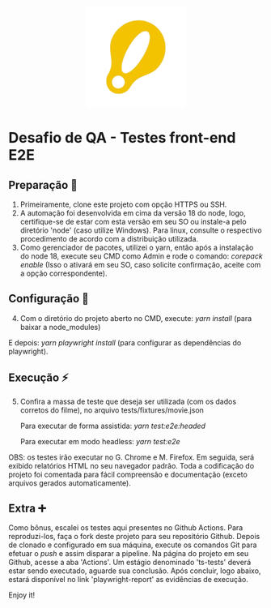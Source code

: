<p align="center">
  <img src="./.github/logo.png" alt="poster">
</p>

# Desafio de QA - Testes front-end E2E

## Preparação 📍
1. Primeiramente, clone este projeto com opção HTTPS ou SSH.
2. A automação foi desenvolvida em cima da versão 18 do node, logo, certifique-se de estar com esta versão em seu SO ou instale-a pelo diretório 'node' (caso utilize Windows). Para linux, consulte o respectivo procedimento de acordo com a distribuição utilizada.
3. Como gerenciador de pacotes, utilizei o yarn, então após a instalação do node 18, execute seu CMD como Admin e rode o comando: _corepack enable_ 
 (Isso o ativará em seu SO, caso solicite confirmação, aceite com a opção correspondente).

## Configuração 🏁
4. Com o diretório do projeto aberto no CMD, execute: _yarn install_ (para baixar a node_modules) 

 E depois: _yarn playwright install_ (para configurar as dependências do playwright).

## Execução ⚡
5. Confira a massa de teste que deseja ser utilizada (com os dados corretos do filme), no arquivo tests/fixtures/movie.json 

   Para executar de forma assistida: _yarn test:e2e:headed_
   
   Para executar em modo headless: _yarn test:e2e_

OBS: os testes irão executar no G. Chrome e M. Firefox. Em seguida, será exibido relatórios HTML no seu navegador padrão.
Toda a codificação do projeto foi comentada para fácil compreensão e documentação (exceto arquivos gerados automaticamente). 

## Extra ➕
Como bônus, escalei os testes aqui presentes no Github Actions. Para reproduzi-los, faça o fork deste projeto para seu repositório Github.
Depois de clonado e configurado em sua máquina, execute os comandos Git para efetuar o _push_ e assim disparar a pipeline. Na página do projeto em seu Github, acesse a aba 'Actions'. Um estágio denominado 'ts-tests' deverá estar sendo executado, aguarde sua conclusão.
Após concluir, logo abaixo, estará disponível no link 'playwright-report' as evidências de execução.


Enjoy it!

